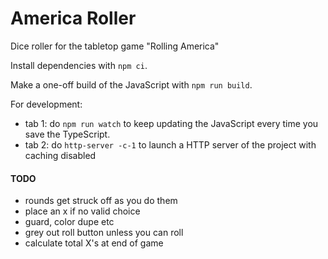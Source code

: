 # America Roller

Dice roller for the tabletop game "Rolling America"

Install dependencies with `npm ci`.

Make a one-off build of the JavaScript with `npm run build`.

For development:
* tab 1: do `npm run watch` to keep updating the JavaScript every time you save the TypeScript.
* tab 2: do `http-server -c-1` to launch a HTTP server of the project with caching disabled

#### TODO

* rounds get struck off as you do them
* place an x if no valid choice
* guard, color dupe etc
* grey out roll button unless you can roll
* calculate total X's at end of game